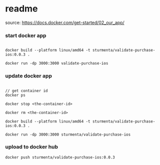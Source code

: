 # readme

source: https://docs.docker.com/get-started/02_our_app/

### start docker app

```

docker build --platform linux/amd64 -t sturmenta/validate-purchase-ios:0.0.3 .

docker run -dp 3000:3000 validate-purchase-ios

```

### update docker app

```

// get container id
docker ps

docker stop <the-container-id>

docker rm <the-container-id>

docker build --platform linux/amd64 -t sturmenta/validate-purchase-ios:0.0.3 .

docker run -dp 3000:3000 sturmenta/validate-purchase-ios

```

### upload to docker hub

```
docker push sturmenta/validate-purchase-ios:0.0.3
```
